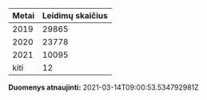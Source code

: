| Metai | Leidimų skaičius |
|-------| ---------------- |
| 2019 | 29865 |
| 2020 | 23778 |
| 2021 | 10095 |
| kiti | 12 |

**Duomenys atnaujinti:** 2021-03-14T09:00:53.534792981Z